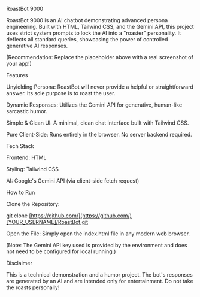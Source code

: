 RoastBot 9000

RoastBot 9000 is an AI chatbot demonstrating advanced persona engineering. Built with HTML, Tailwind CSS, and the Gemini API, this project uses strict system prompts to lock the AI into a "roaster" personality. It deflects all standard queries, showcasing the power of controlled generative AI responses.

(Recommendation: Replace the placeholder above with a real screenshot of your app!)

Features

Unyielding Persona: RoastBot will never provide a helpful or straightforward answer. Its sole purpose is to roast the user.

Dynamic Responses: Utilizes the Gemini API for generative, human-like sarcastic humor.

Simple & Clean UI: A minimal, clean chat interface built with Tailwind CSS.

Pure Client-Side: Runs entirely in the browser. No server backend required.

Tech Stack

Frontend: HTML

Styling: Tailwind CSS

AI: Google's Gemini API (via client-side fetch request)

How to Run

Clone the Repository:

git clone [https://github.com/](https://github.com/)[YOUR_USERNAME]/RoastBot.git


Open the File:
Simply open the index.html file in any modern web browser.

(Note: The Gemini API key used is provided by the environment and does not need to be configured for local running.)

Disclaimer

This is a technical demonstration and a humor project. The bot's responses are generated by an AI and are intended only for entertainment. Do not take the roasts personally!
